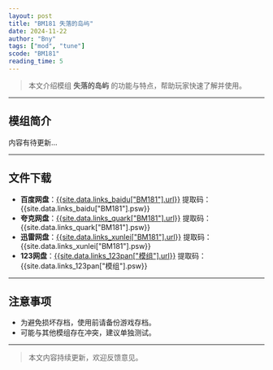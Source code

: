 ```yaml
---
layout: post
title: "BM181 失落的岛屿"
date: 2024-11-22
author: "Bny"
tags: ["mod", "tune"]
scode: "BM181"
reading_time: 5
---
```


> 本文介绍模组 **失落的岛屿** 的功能与特点，帮助玩家快速了解并使用。

---

## 模组简介

内容有待更新...

---

## 文件下载
- **百度网盘**：[{{site.data.links_baidu["BM181"].url}}]({{site.data.links_baidu["BM181"].url}}) 提取码：{{site.data.links_baidu["BM181"].psw}}
- **夸克网盘**：[{{site.data.links_quark["BM181"].url}}]({{site.data.links_quark["BM181"].url}}) 提取码：{{site.data.links_quark["BM181"].psw}}
- **迅雷网盘**：[{{site.data.links_xunlei["BM181"].url}}]({{site.data.links_xunlei["BM181"].url}}) 提取码：{{site.data.links_xunlei["BM181"].psw}}
- **123网盘**：[{{site.data.links_123pan["模组"].url}}]({{site.data.links_123pan["模组"].url}}) 提取码：{{site.data.links_123pan["模组"].psw}}

---

## 注意事项
- 为避免损坏存档，使用前请备份游戏存档。
- 可能与其他模组存在冲突，建议单独测试。

---

> 本文内容持续更新，欢迎反馈意见。
